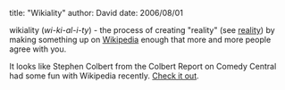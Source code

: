 
title: "Wikiality"
author: David
date: 2006/08/01

wikiality (*wi-ki-al-i-ty*) - the process of creating "reality" (see [reality](http://dictionary.reference.com/browse/reality)) by making something up on [Wikipedia](http://wikipedia.org/) enough that more and more people agree with you.

It looks like Stephen Colbert from the Colbert Report on Comedy Central had some fun with Wikipedia recently. [Check it out](http://spring.newsvine.com/_news/2006/08/01/307864-stephen-colbert-causes-chaos-on-wikipedia-gets-blocked-from-site).
